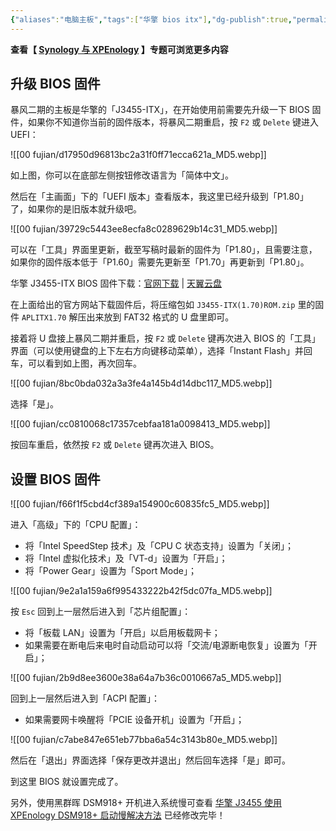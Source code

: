 ```yaml
---
{"aliases":"电脑主板","tags":["华擎 bios itx"],"dg-publish":true,"permalink":"/0201 搞机笔记/服务器/nas/华擎 J3455-ITX 升级 BIOS 固件及设置/","dgPassFrontmatter":true,"noteIcon":""}
---
```



**查看【 [Synology 与 XPEnology](https://divineengine.net/more/special/synology-and-xpenology/) 】专题可浏览更多内容**

## 升级 BIOS 固件

暴风二期的主板是华擎的「J3455-ITX」，在开始使用前需要先升级一下 BIOS 固件，如果你不知道你当前的固件版本，将暴风二期重启，按 `F2` 或 `Delete` 键进入 UEFI：

![[00 fujian/d17950d96813bc2a31f0ff71ecca621a_MD5.webp]]

如上图，你可以在底部左侧按钮修改语言为「简体中文」。

然后在「主画面」下的「UEFI 版本」查看版本，我这里已经升级到「P1.80」了，如果你的是旧版本就升级吧。

![[00 fujian/39729c5443ee8ecfa8c0289629b14c31_MD5.webp]]

可以在「工具」界面里更新，截至写稿时最新的固件为「P1.80」，且需要注意，如果你的固件版本低于「P1.60」需要先更新至「P1.70」再更新到「P1.80」。

华擎 J3455-ITX BIOS 固件下载：[官网下载](https://www.asrock.com/mb/Intel/J3455-ITX/#BIOS) | [天翼云盘](https://cloud.189.cn/t/3MnEfuveEfum)

在上面给出的官方网站下载固件后，将压缩包如 `J3455-ITX(1.70)ROM.zip` 里的固件 `APLITX1.70` 解压出来放到 FAT32 格式的 U 盘里即可。

接着将 U 盘接上暴风二期并重启，按 `F2` 或 `Delete` 键再次进入 BIOS 的「工具」界面（可以使用键盘的上下左右方向键移动菜单），选择「Instant Flash」并回车，可以看到如上图，再次回车。

![[00 fujian/8bc0bda032a3a3fe4a145b4d14dbc117_MD5.webp]]

选择「是」。

![[00 fujian/cc0810068c17357cebfaa181a0098413_MD5.webp]]

按回车重启，依然按 `F2` 或 `Delete` 键再次进入 BIOS。

## 设置 BIOS 固件

![[00 fujian/f66f1f5cbd4cf389a154900c60835fc5_MD5.webp]]

进入「高级」下的「CPU 配置」：

-   将「Intel SpeedStep 技术」及「CPU C 状态支持」设置为「关闭」；
-   将「Intel 虚拟化技术」及「VT-d」设置为「开启」；
-   将「Power Gear」设置为「Sport Mode」；

![[00 fujian/9e2a1a159a6f995433222b42f5dc07fa_MD5.webp]]

按 `Esc` 回到上一层然后进入到「芯片组配置」：

-   将「板载 LAN」设置为「开启」以启用板载网卡；
-   如果需要在断电后来电时自动启动可以将「交流/电源断电恢复」设置为「开启」；

![[00 fujian/2b9d8ee3600e38a64a7b36c0010667a5_MD5.webp]]

回到上一层然后进入到「ACPI 配置」：

-   如果需要网卡唤醒将「PCIE 设备开机」设置为「开启」；

![[00 fujian/c7abe847e651eb77bba6a54c3143b80e_MD5.webp]]

然后在「退出」界面选择「保存更改并退出」然后回车选择「是」即可。

到这里 BIOS 就设置完成了。

另外，使用黑群晖 DSM918+ 开机进入系统慢可查看 [华擎 J3455 使用 XPEnology DSM918+ 启动慢解决方法](https://divineengine.net/article/asrock-j3455-xpenology-dsm918-slow-boot-solution/)
已经修改完毕！